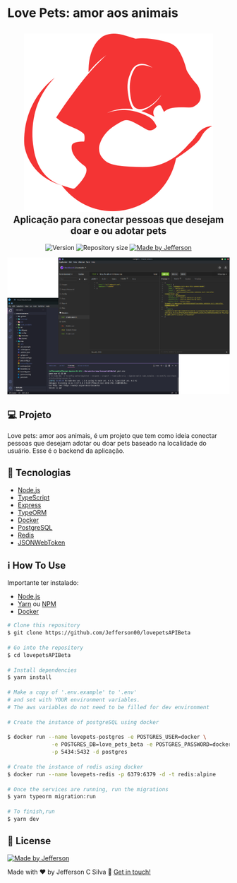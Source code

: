 # Love Pets: amor aos animais
<h2 align="center">
 <img alt="Lovepets" title="Lovepets" src=".github/logo.svg" />
 Aplicação para conectar pessoas que desejam doar e ou adotar pets 
</h2>

<p align="center">
  <img alt="Version" src="https://img.shields.io/badge/version-1.0-brightgreen">
  <img alt="Repository size" src="https://img.shields.io/github/repo-size/Jefferson00/lovepetswebbeta">
  <a href="https://www.linkedin.com/in/jefferson-c-silva-aa1b7b1a9/">
    <img alt="Made by Jefferson" src="https://img.shields.io/badge/made%20by-Jefferson-blue">
  </a>
</p>

<p align="center">
  <img src=".github/preview.png">
</p>

## 💻 Projeto

Love pets: amor aos animais, é um projeto que tem como ideia conectar pessoas que desejam adotar ou doar pets baseado na localidade do usuário. Esse é o backend da aplicação.

## 🚀 Tecnologias

- [Node.js](https://nodejs.org/en/)
- [TypeScript](https://www.typescriptlang.org/)
- [Express](https://expressjs.com/pt-br/)
- [TypeORM](https://typeorm.io/)
- [Docker](https://www.docker.com/)
- [PostgreSQL](https://www.postgresql.org/)
- [Redis](https://redis.io/)
- [JSONWebToken](https://github.com/auth0/node-jsonwebtoken#readme)


## ℹ️ How To Use

Importante ter instalado:

- [Node.js](https://nodejs.org/en/)
- [Yarn](https://classic.yarnpkg.com/) ou [NPM](https://www.npmjs.com/)
- [Docker](https://www.docker.com/)

```bash
# Clone this repository
$ git clone https://github.com/Jefferson00/lovepetsAPIBeta

# Go into the repository
$ cd lovepetsAPIBeta

# Install dependencies
$ yarn install

# Make a copy of '.env.example' to '.env'
# and set with YOUR environment variables.
# The aws variables do not need to be filled for dev environment

# Create the instance of postgreSQL using docker

$ docker run --name lovepets-postgres -e POSTGRES_USER=docker \
              -e POSTGRES_DB=love_pets_beta -e POSTGRES_PASSWORD=docker \
              -p 5434:5432 -d postgres

# Create the instance of redis using docker
$ docker run --name lovepets-redis -p 6379:6379 -d -t redis:alpine

# Once the services are running, run the migrations
$ yarn typeorm migration:run

# To finish,run
$ yarn dev

```

## 📝 License

<a href="/LICENSE">
    <img alt="Made by Jefferson" src="https://img.shields.io/badge/licence-MIT-blue">
 </a>

Made with ♥ by Jefferson C Silva :wave: [Get in touch!](https://www.linkedin.com/in/jefferson-c-silva)
